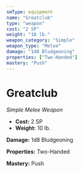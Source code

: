 ```yaml
---
smType: equipment
name: "Greatclub"
type: "weapon"
cost: "2 SP"
weight: "10 lb."
weapon_category: "Simple"
weapon_type: "Melee"
damage: "1d8 Bludgeoning"
properties: ["Two-Handed"]
mastery: "Push"
---
```


# Greatclub
*Simple Melee Weapon*

- **Cost:** 2 SP
- **Weight:** 10 lb.

**Damage:** 1d8 Bludgeoning

**Properties:** Two-Handed

**Mastery:** Push
